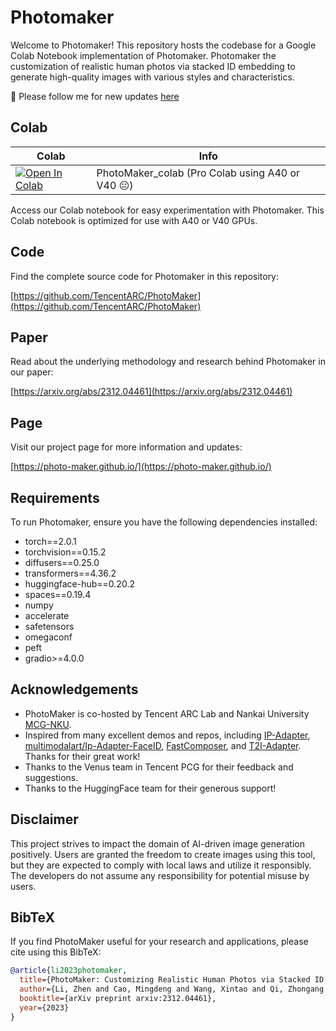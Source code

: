 # Photomaker

Welcome to Photomaker! This repository hosts the codebase for a Google Colab Notebook implementation of Photomaker. Photomaker the customization of realistic human photos via stacked ID embedding to generate high-quality images with various styles and characteristics.

🐣 Please follow me for new updates [here](https://github.com/chronomustard)

## Colab

| Colab | Info |
| --- | --- |
| [![Open In Colab](https://colab.research.google.com/assets/colab-badge.svg)](https://colab.research.google.com/drive/1nHI8cKiAdU4nIg5tOSgRvtncvzMcygjw?usp=sharing) | PhotoMaker_colab (Pro Colab using A40 or V40 😐) |

Access our Colab notebook for easy experimentation with Photomaker. This Colab notebook is optimized for use with A40 or V40 GPUs.

## Code

Find the complete source code for Photomaker in this repository:

[https://github.com/TencentARC/PhotoMaker](https://github.com/TencentARC/PhotoMaker)

## Paper

Read about the underlying methodology and research behind Photomaker in our paper:

[https://arxiv.org/abs/2312.04461](https://arxiv.org/abs/2312.04461)

## Page

Visit our project page for more information and updates:

[https://photo-maker.github.io/](https://photo-maker.github.io/)

## Requirements

To run Photomaker, ensure you have the following dependencies installed:

- torch==2.0.1
- torchvision==0.15.2
- diffusers==0.25.0
- transformers==4.36.2
- huggingface-hub==0.20.2
- spaces==0.19.4
- numpy
- accelerate
- safetensors
- omegaconf
- peft
- gradio>=4.0.0

## Acknowledgements
- PhotoMaker is co-hosted by Tencent ARC Lab and Nankai University [MCG-NKU](https://mmcheng.net/cmm/).
- Inspired from many excellent demos and repos, including [IP-Adapter](https://github.com/tencent-ailab/IP-Adapter), [multimodalart/Ip-Adapter-FaceID](https://huggingface.co/spaces/multimodalart/Ip-Adapter-FaceID), [FastComposer](https://github.com/mit-han-lab/fastcomposer), and [T2I-Adapter](https://github.com/TencentARC/T2I-Adapter). Thanks for their great work!
- Thanks to the Venus team in Tencent PCG for their feedback and suggestions.
- Thanks to the HuggingFace team for their generous support! 

## Disclaimer
This project strives to impact the domain of AI-driven image generation positively. Users are granted the freedom to create images using this tool, but they are expected to comply with local laws and utilize it responsibly. The developers do not assume any responsibility for potential misuse by users.

## BibTeX
If you find PhotoMaker useful for your research and applications, please cite using this BibTeX:

```BibTeX
@article{li2023photomaker,
  title={PhotoMaker: Customizing Realistic Human Photos via Stacked ID Embedding},
  author={Li, Zhen and Cao, Mingdeng and Wang, Xintao and Qi, Zhongang and Cheng, Ming-Ming and Shan, Ying},
  booktitle={arXiv preprint arxiv:2312.04461},
  year={2023}
}
